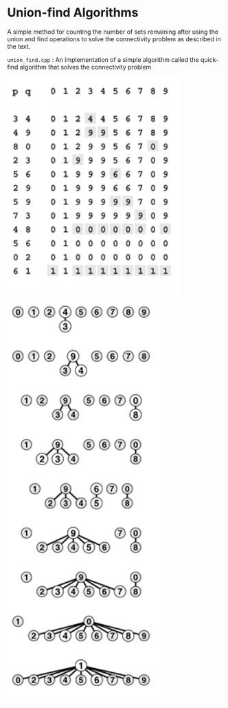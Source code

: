 # Union-find Algorithms


A simple method for counting the number of sets remaining after using the union and find operations to solve the connectivity problem as described in the text.


`union_find.cpp` : An implementation of a simple algorithm called the quick-find algorithm that solves the connectivity problem

![alt text](Images/array-view.png "Array view of quick-find algorithm.")
![alt text](Images/tree-view.png "Graph view of quick-find algorithm.")